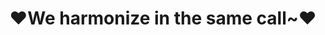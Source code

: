 ---
createTime: 2025/02/19 15:43:20
title: ♥We harmonize in the same call~♥
permalink: /friends/organizations/
pageLayout: friends
groups:
  - title: PGuide Studio
    desc: A team who builds projects as their dreams
    list:
      - name: 项导工作室官网
        link: https://www.pguide.studio
        avatar: https://docs.pguide.studio/logo.svg
        location: Global distribution
        organization: PGuide Studio
        desc: 心向未名山水远，志在新途日月长。
      - name: 语雀文档
        link: https://www.yuque.com/pguide/public
        avatar: /yuque.png
        location: Global distribution
        organization: PGuide Studio Yuque
        desc: Gracious thoughts stay in with simple words.
  - title: 重庆医科大学信息中心
    desc: CQMU Central NetWork
    list:
      - name: 二级门户
        link: https://cnw.cqmu.edu.cn/
        location: 重庆医科大学
        avatar: /avatar/cqmu.svg
        organization: 重庆医科大学信息中心
        desc: 信息中心门户网站
      -
        name: 华为深度学习平台（内网）
        link: http://192.168.194.11/
        location: 重庆医科大学
        avatar: /huawei.svg
        organization: 重庆医科大学医学信息学院
        desc: Huawei DL platform
      - 
        name: 校超算平台（内网）
        link: http://172.16.190.220:6080/
        location: 重庆医科大学
        avatar: /hpc.svg
        organization: 重庆医科大学信息中心
        desc: 计算云门户
  - title: MED Explorers+
    desc: A research team affiliated to the College of Basic Medical Science composed of undergraduates
    list:
      - name: 官网
        link: https://medseek.site/
        avatar: https://www.medseek.site/wp-content/uploads/2025/02/cropped-logo.png
        location: 重庆医科大学
        organization: Med Explorers+
        desc: A research team affiliated to the College of Basic Medical Science composed of undergraduates

  - title: 西湖大学超算中心
    desc: HPC Base for computation in WLU.
  #    -
  #      name:
  #      link:
  #      location:
  #      avatar:
  #      organization:
  #      desc:
  - title: 中国教育和科研计算机网
    desc: 中国教育和科研计算机网CERNET是党中央、国务院指定的中国教育信息化的基础平台，也是中国最早的四大骨干网之一，为中国教育信息化及人才培养作出了突出贡献。除为教育系统用户提供基本互联网接入服务外，还受国务院授权，负责教育系统域名管理（edu.cn)，并承担各类大型国家教育信息化建设项目及研究任务。
    list:
      -
        name: CERNET官网
        link: https://www.edu.cn/
        location: 中国，北京
        avatar: /avatar/cernet.svg
        organization: 中国教育和科研计算机网网络中心
        desc: CERNET Secured.
      -
        name: 校园网联合镜像站
        link: https://mirrors.cernet.edu.cn/
        location: 中国各高校
        avatar: https://mirrors.cernet.edu.cn/static/img/mirrorz.svg
        organization: 清华大学MirrorZ项目组
        desc: 本站提供对校园网镜像站的索引和跳转服务。
  - title: 奇安信网神（北京）信息科技有限公司
    desc: 网络安全领军者
    list:
      -
        name: 官网
        link: https://www.qianxin.com/
        location: 中国，北京
        avatar: /avatar/qax.svg
        organization: 奇安信集团
        desc: 
  - title: 中国科技云
    desc: China Science & Technology cloud
    list:
      - name: 官网
        link: https://www.cstcloud.cn/
        location: 中国
        avatar: https://www.cstcloud.cn/app/templates/cstcloud/img/header/logo.png
        organization: 
        desc:
  - title: MUA
    desc: 中国大学生Minecraft高校联盟, https://www.mualliance.cn
    list:
      -
        name: MUA官网
        link: https://www.mualliance.cn/
        location: 中国
        avatar: https://www.mualliance.cn/wp-content/uploads/2023/01/mua.png
        organization: MUA
        desc: Minecraft University Alliance
      -
        name: 渝高联CQMUA官网
        link: https://3w.cqmua.cn/
        location: 中国，重庆市
        avatar: https://3w.cqmua.cn/logo.svg
        organization: CQMUA、MUA
        desc: 重庆市 Minecraft 高校联盟
      -
        name: 上海交通大学SJMC
        link: https://mc.sjtu.cn
        location: 中国，上海闵行
        avatar: https://mc.sjtu.cn/welcome/_next/static/media/mcclub.d8834901.png
        organization: 上海交通大学、MUA
        desc: SJTU Minecraft Club
  - title: 重庆医科大学TeX用户组
    desc: CQMU TeX user group.
    list:
      - name: 内网LaTeX在线协作平台
        link: http://192.168.183.171
        location: 重庆医科大学
        organization: PGuide Studio、信息中心
        desc: 
        avatar: /overleaf.svg
      - name: 外网LaTeX在线协作平台(offline)
        link: https://latex.cqmu.edu.cn
        location: 重庆医科大学
        organization: PGuide Studio、信息中心
        desc: 
        avatar: /overleaf.svg
  - title: 北京大学信息科学技术学院
    dsc: Peking University
    list:
#    - 
#      name: 
#      link: 
#      location:
#      avatar:
#      organization:
#      desc:
    -
      name: CS-DIY
      link: https://csdiy.wiki/
      location: Global
      avatar: https://csdiy.wiki/images/title.png
      organization: zhongyinmin@pku.edu.cn
      desc: 一本计算机的自学指南。

#    -
#      name:
#      link:
#      location:
#      avatar:
#      organization:
#      desc:
---